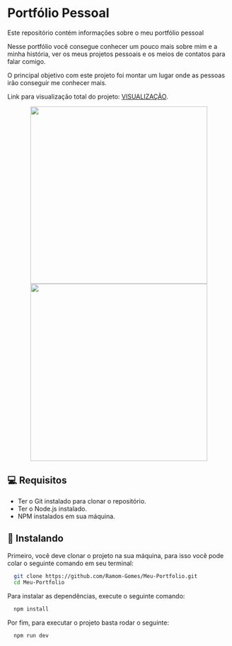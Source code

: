 # Portfólio Pessoal

Este repositório contém informações sobre o meu portfólio pessoal

Nesse portfólio você consegue conhecer um pouco mais sobre mim e a minha história, ver os meus projetos pessoais e os meios de contatos para falar comigo.

O principal objetivo com este projeto foi montar um lugar onde as pessoas irão conseguir me conhecer mais.

Link para visualização total do projeto: [VISUALIZAÇÃO](https://monumental-alfajores-8ca782.netlify.app/).

<div align="center" display="flex">
<img src="https://github.com/Ramom-Gomes/Meu-Portfolio/assets/110055468/83f2abdc-3deb-46f0-8a63-13f40e0c3989" width="400px" />
<img src="https://github.com/Ramom-Gomes/Meu-Portfolio/assets/110055468/917bafec-6337-431d-8e27-59fa70d54e37" width="400px" />
</div>




## 💻 Requisitos

* Ter o Git instalado para clonar o repositório.
* Ter o Node.js instalado.
* NPM instalados em sua máquina.




## 🚀 Instalando

Primeiro, você deve clonar o projeto na sua máquina, para isso você pode colar o seguinte comando em seu terminal:

```bash
  git clone https://github.com/Ramom-Gomes/Meu-Portfolio.git
  cd Meu-Portfolio
```
Para instalar as dependências, execute o seguinte comando:

```bash
  npm install
```

Por fim, para executar o projeto basta rodar o seguinte:

```bash
  npm run dev
```
